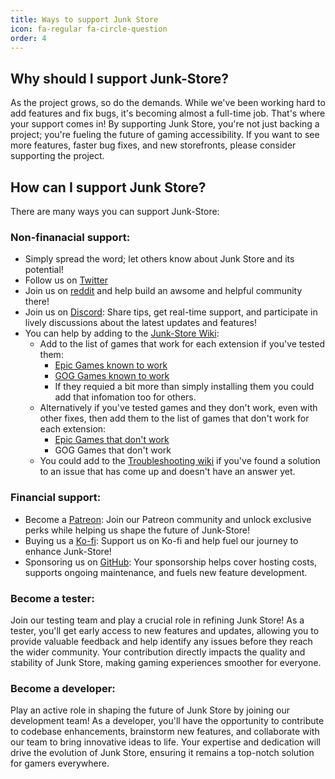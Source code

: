 ```yaml
---
title: Ways to support Junk Store
icon: fa-regular fa-circle-question
order: 4
---
```


## Why should I support Junk-Store?
As the project grows, so do the demands. While we've been working hard to add features and fix bugs, it's becoming almost a full-time job. That's where your support comes in! By supporting Junk Store, you're not just backing a project; you're fueling the future of gaming accessibility. If you want to see more features, faster bug fixes, and new storefronts, please consider supporting the project.

## How can I support Junk Store?
There are many ways you can support Junk-Store:

### Non-finanacial support:
 * Simply spread the word; let others know about Junk Store and its potential!
 * Follow us on [Twitter](https://twitter.com/JunkStore4deck)
 * Join us on [reddit](https://www.reddit.com/r/JunkStore/) and help build an awsome and helpful community there!
 * Join us on [Discord](https://discord.gg/XMq4pCV4): Share tips, get real-time support, and participate in lively discussions about the latest updates and features!
 * You can help by adding to the [Junk-Store Wiki](https://wiki.junkstore.xyz/wiki/): 
   * Add to the list of games that work for each extension if you've tested them:
     - [Epic Games known to work](https://wiki.junkstore.xyz/wiki/Help:Epic_Games/Working)
     - [GOG Games known to work](https://wiki.junkstore.xyz/wiki/Help:GOG_Games/Working)
     * If they requied a bit more than simply installing them you could add that infomation too for others.
   * Alternatively if you've tested games and they don't work, even with other fixes, then add them to the list of games that don't work for each extension:
     - [Epic Games that don't work](https://wiki.junkstore.xyz/wiki/Help:Epic_Games/Not_Working)
     - GOG Games that don't work
   * You could add to the [Troubleshooting wiki](https://wiki.junkstore.xyz/wiki/Help:Troubleshooting) if you've found a solution to an issue that has come up and doesn't have an answer yet.

### Financial support:
 * Become a [Patreon](https://www.patreon.com/junkstore/membership): Join our Patreon community and unlock exclusive perks while helping us shape the future of Junk-Store!
 * Buying us a [Ko-fi](https://ko-fi.com/junkstore): Support us on Ko-fi and help fuel our journey to enhance Junk-Store!
 * Sponsoring us on [GitHub](https://github.com/sponsors/ebenbruyns): Your sponsorship helps cover hosting costs, supports ongoing maintenance, and fuels new feature development.

### Become a tester:
Join our testing team and play a crucial role in refining Junk Store! As a tester, you'll get early access to new features and updates, allowing you to provide valuable feedback and help identify any issues before they reach the wider community. Your contribution directly impacts the quality and stability of Junk Store, making gaming experiences smoother for everyone.

### Become a developer:
Play an active role in shaping the future of Junk Store by joining our development team! As a developer, you'll have the opportunity to contribute to codebase enhancements, brainstorm new features, and collaborate with our team to bring innovative ideas to life. Your expertise and dedication will drive the evolution of Junk Store, ensuring it remains a top-notch solution for gamers everywhere.
